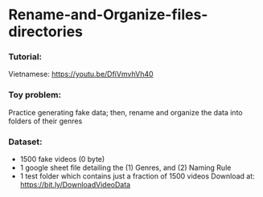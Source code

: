 # Rename-and-Organize-files-directories

### Tutorial:
Vietnamese: https://youtu.be/DfiVmvhVh40

### Toy problem: 
Practice generating fake data; then, rename and organize the data into folders of their genres

### Dataset:
- 1500 fake videos (0 byte)
- 1 google sheet file detailing the (1) Genres, and (2) Naming Rule
- 1 test folder which contains just a fraction of 1500 videos
Download at: https://bit.ly/DownloadVideoData
